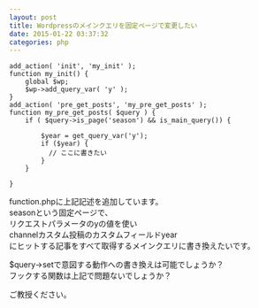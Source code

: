 ```yaml
---
layout: post
title: Wordpressのメインクエリを固定ページで変更したい
date: 2015-01-22 03:37:32
categories: php
---
```

<!-- {% raw %} -->
<pre><code>add_action( 'init', 'my_init' );
function my_init() {
    global $wp;
    $wp-&gt;add_query_var( 'y' );
}
add_action( 'pre_get_posts', 'my_pre_get_posts' );
function my_pre_get_posts( $query ) {
    if ( $query-&gt;is_page('season') &amp;&amp; is_main_query()) {

        $year = get_query_var('y');
        if ($year) {
          // ここに書きたい
        }
    }

}
</code></pre>

<p>function.phpに上記記述を追加しています。<br>
seasonという固定ページで、<br>
リクエストパラメータのyの値を使い<br>
channelカスタム投稿のカスタムフィールドyear<br>
にヒットする記事をすべて取得するメインクエリに書き換えたいです。</p>

<p>$query->setで意図する動作への書き換えは可能でしょうか？<br>
フックする関数は上記で問題ないでしょうか？</p>

<p>ご教授ください。</p>
<!-- {% endraw %} -->
